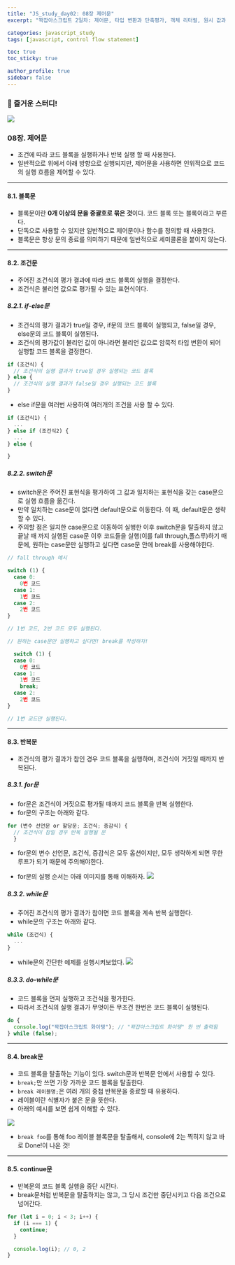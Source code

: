 ```yaml
---
title: "JS_study_day02: 08장 제어문"
excerpt: "꽉잡아스크립트 2일차: 제어문, 타입 변환과 단축평가, 객체 리터럴, 원시 값과 객체의 비교"

categories: javascript_study
tags: [javascript, control flow statement]

toc: true
toc_sticky: true

author_profile: true
sidebar: false
---
```


### 📸 즐거운 스터디!

![](../../assets/images/js_study/day02.jpeg)

### 08장. 제어문

- 조건에 따라 코드 블록을 실행하거나 반복 실행 할 때 사용한다.
- 일반적으로 위에서 아래 방향으로 실행되지만, 제어문을 사용하면 인위적으로 코드의 실행 흐름을 제어할 수 있다.

---

#### 8.1. 블록문

- 블록문이란 **0개 이상의 문을 중괄호로 묶은 것**이다. 코드 블록 또는 블록이라고 부른다.
- 단독으로 사용할 수 있지만 일반적으로 제어문이나 함수를 정의할 때 사용한다.
- 블록문은 항상 문의 종료를 의미하기 때문에 일반적으로 세미콜론을 붙이지 않는다.

---

#### 8.2. 조건문

- 주어진 조건식의 평가 결과에 따라 코드 블록의 실행을 결정한다.
- 조건식은 불리언 값으로 평가될 수 있는 표현식이다.

##### 8.2.1. if-else문

- 조건식의 평가 결과가 true일 경우, if문의 코드 블록이 실행되고, false일 경우, else문의 코드 블록이 실행된다.
- 조건식의 평가값이 불리언 값이 아니라면 불리언 값으로 암묵적 타입 변환이 되어 실행할 코드 블록을 결정한다.

```javascript
if (조건식) {
  // 조건식의 실행 결과가 true일 경우 실행되는 코드 블록
} else {
  // 조건식의 실행 결과가 false일 경우 실행되는 코드 블록
}
```

- else if문을 여러번 사용하여 여러개의 조건을 사용 할 수 있다.

```javascript
if (조건식1) {
  ...
} else if (조건식2) {
  ...
} else {

}
```

##### 8.2.2. switch문

- switch문은 주어진 표현식을 평가하여 그 값과 일치하는 표현식을 갖는 case문으로 실행 흐름을 옮긴다.
- 만약 일치하는 case문이 없다면 default문으로 이동한다. 이 때, default문은 생략할 수 있다.
- 주의할 점은 일치한 case문으로 이동하여 실행한 이후 switch문을 탈출하지 않고 끝날 때 까지 실행된 case문 이후 코드들을 실행(이를 fall through,폴스루)하기 때문에, 원하는 case문만 실행하고 싶다면 case문 안에 break를 사용해야한다.

```javascript
// fall through 예시

switch (1) {
  case 0:
    0번 코드
  case 1:
    1번 코드
  case 2:
    2번 코드
}

// 1번 코드, 2번 코드 모두 실행된다.
```

```javascript
// 원하는 case문만 실행하고 싶다면! break를 작성하자!

  switch (1) {
  case 0:
    0번 코드
  case 1:
    1번 코드
    break;
  case 2:
    2번 코드
}

// 1번 코드만 실행된다.
```

---

#### 8.3. 반복문

- 조건식의 평가 결과가 참인 경우 코드 블록을 실행하며, 조건식이 거짓일 때까지 반복된다.

##### 8.3.1. for문

- for문은 조건식이 거짓으로 평가될 때까지 코드 블록을 반복 실행한다.
- for문의 구조는 아래와 같다.

```javascript
for (변수 선언문 or 할당문; 조건식; 증감식) {
  // 조건식이 참일 경우 반복 실행될 문
  }
```

- for문의 변수 선언문, 조건식, 증감식은 모두 옵션이지만, 모두 생략하게 되면 무한루프가 되기 때문에 주의해야한다.

- for문의 실행 순서는 아래 이미지를 통해 이해하자.
  ![](../../assets/images/js_study/for.png)

##### 8.3.2. while문

- 주어진 조건식의 평가 결과가 참이면 코드 블록을 계속 반복 실행한다.
- while문의 구조는 아래와 같다.

```javascript
while (조건식) {
  ...
}
```

- while문의 간단한 예제를 실행시켜보았다.
  ![](../../assets/images/js_study/while.png)

##### 8.3.3. do-while문

- 코드 블록을 먼저 실행하고 조건식을 평가한다.
- 따라서 조건식의 실행 결과가 무엇이든 무조건 한번은 코드 블록이 실행된다.

```javascript
do {
  console.log("꽉잡아스크립트 화이탱"); // "꽉잡아스크립트 화이탱" 한 번 출력됨
} while (false);
```

---

#### 8.4. break문

- 코드 블록을 탈출하는 기능이 있다. switch문과 반복문 안에서 사용할 수 있다.
- `break;`만 쓰면 가장 가까운 코드 블록을 탈출한다.
- `break 레이블명;`은 여러 개의 중첩 반복문을 종료할 때 유용하다.
- 레이블이란 식별자가 붙은 문을 뜻한다.
- 아래의 예시를 보면 쉽게 이해할 수 있다.

![](https://velog.velcdn.com/images/hyeun427/post/ecd14c20-f377-484d-a681-0e57f4dda5c4/image.png)

- `break foo`를 통해 foo 레이블 블록문을 탈출해서, console에 2는 찍히지 않고 바로 Done!이 나온 것!

---

#### 8.5. continue문

- 반복문의 코드 블록 실행을 중단 시킨다.
- break문처럼 반복문을 탈출하지는 않고, 그 당시 조건만 중단시키고 다음 조건으로 넘어간다.

```javascript
for (let i = 0; i < 3; i++) {
  if (i === 1) {
    continue;
  }

  console.log(i); // 0, 2
}
```

